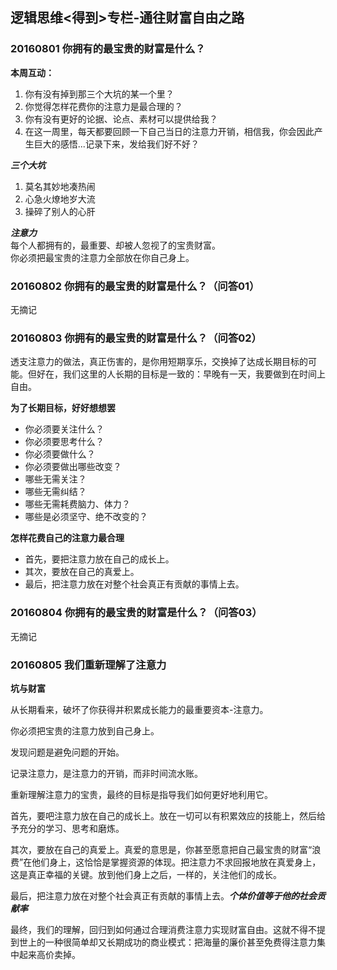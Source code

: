
## 逻辑思维<得到>专栏-通往财富自由之路

### 20160801 你拥有的最宝贵的财富是什么？
**本周互动：**
1. 你有没有掉到那三个大坑的某一个里？
2. 你觉得怎样花费你的注意力是最合理的？
3. 你有没有更好的论据、论点、素材可以提供给我？
4. 在这一周里，每天都要回顾一下自己当日的注意力开销，相信我，你会因此产生巨大的感悟...记录下来，发给我们好不好？


***三个大坑***  
1. 莫名其妙地凑热闹
2. 心急火燎地岁大流
3. 操碎了别人的心肝


***注意力***  
每个人都拥有的，最重要、却被人忽视了的宝贵财富。  
你必须把最宝贵的注意力全部放在你自己身上。


### 20160802 你拥有的最宝贵的财富是什么？（问答01）
无摘记

### 20160803 你拥有的最宝贵的财富是什么？（问答02）
透支注意力的做法，真正伤害的，是你用短期享乐，交换掉了达成长期目标的可能。但好在，我们这里的人长期的目标是一致的：早晚有一天，我要做到在时间上自由。

**为了长期目标，好好想想罢**
* 你必须要关注什么？
* 你必须要思考什么？
* 你必须要做什么？
* 你必须要做出哪些改变？
* 哪些无需关注？
* 哪些无需纠结？
* 哪些无需耗费脑力、体力？
* 哪些是必须坚守、绝不改变的？


**怎样花费自己的注意力最合理**
* 首先，要把注意力放在自己的成长上。
* 其次，要放在自己的真爱上。
* 最后，把注意力放在对整个社会真正有贡献的事情上去。

### 20160804 你拥有的最宝贵的财富是什么？（问答03）
无摘记

### 20160805 我们重新理解了注意力

**坑与财富**

从长期看来，破坏了你获得并积累成长能力的最重要资本-注意力。

你必须把宝贵的注意力放到自己身上。

发现问题是避免问题的开始。

记录注意力，是注意力的开销，而非时间流水账。

重新理解注意力的宝贵，最终的目标是指导我们如何更好地利用它。

首先，要吧注意力放在自己的成长上。放在一切可以有积累效应的技能上，然后给予充分的学习、思考和磨炼。

其次，要放在自己的真爱上。真爱的意思是，你甚至愿意把自己最宝贵的财富“浪费”在他们身上，这恰恰是掌握资源的体现。把注意力不求回报地放在真爱身上，这是真正幸福的关键。放到他们身上之后，一样的，关注他们的成长。

最后，把注意力放在对整个社会真正有贡献的事情上去。***个体价值等于他的社会贡献率***

最终，我们的理解，回归到如何通过合理消费注意力实现财富自由。这就不得不提到世上的一种很简单却又长期成功的商业模式：把海量的廉价甚至免费得注意力集中起来高价卖掉。
